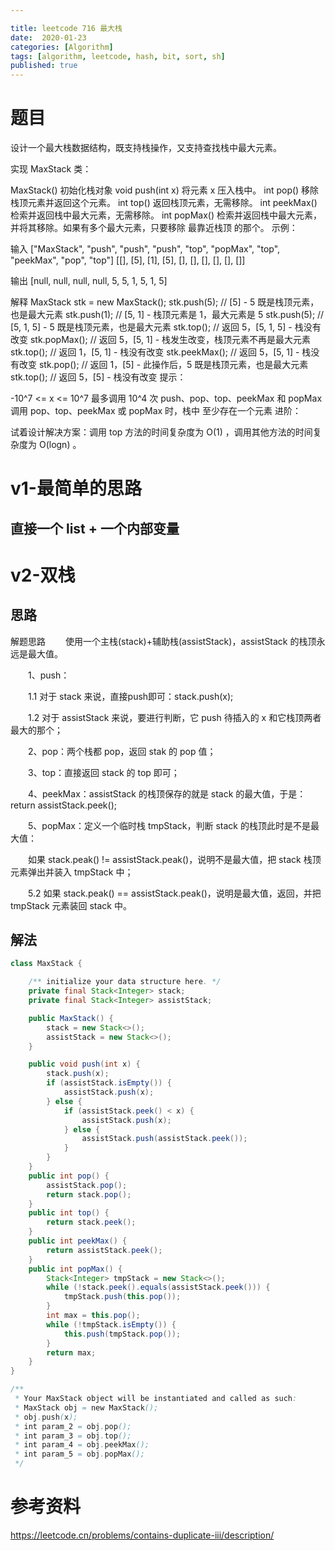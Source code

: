 ```yaml
---

title: leetcode 716 最大栈
date:  2020-01-23 
categories: [Algorithm]
tags: [algorithm, leetcode, hash, bit, sort, sh]
published: true
---
```


# 题目


设计一个最大栈数据结构，既支持栈操作，又支持查找栈中最大元素。

实现 MaxStack 类：

MaxStack() 初始化栈对象
void push(int x) 将元素 x 压入栈中。
int pop() 移除栈顶元素并返回这个元素。
int top() 返回栈顶元素，无需移除。
int peekMax() 检索并返回栈中最大元素，无需移除。
int popMax() 检索并返回栈中最大元素，并将其移除。如果有多个最大元素，只要移除 最靠近栈顶 的那个。
示例：

输入
["MaxStack", "push", "push", "push", "top", "popMax", "top", "peekMax", "pop", "top"]
[[], [5], [1], [5], [], [], [], [], [], []]

输出
[null, null, null, null, 5, 5, 1, 5, 1, 5]

解释
MaxStack stk = new MaxStack();
stk.push(5);   // [5] - 5 既是栈顶元素，也是最大元素
stk.push(1);   // [5, 1] - 栈顶元素是 1，最大元素是 5
stk.push(5);   // [5, 1, 5] - 5 既是栈顶元素，也是最大元素
stk.top();     // 返回 5，[5, 1, 5] - 栈没有改变
stk.popMax();  // 返回 5，[5, 1] - 栈发生改变，栈顶元素不再是最大元素
stk.top();     // 返回 1，[5, 1] - 栈没有改变
stk.peekMax(); // 返回 5，[5, 1] - 栈没有改变
stk.pop();     // 返回 1，[5] - 此操作后，5 既是栈顶元素，也是最大元素
stk.top();     // 返回 5，[5] - 栈没有改变
提示：

-10^7 <= x <= 10^7
最多调用 10^4 次 push、pop、top、peekMax 和 popMax
调用 pop、top、peekMax 或 popMax 时，栈中 至少存在一个元素
进阶： 

试着设计解决方案：调用 top 方法的时间复杂度为 O(1) ，调用其他方法的时间复杂度为 O(logn) 。 


# v1-最简单的思路

## 直接一个 list + 一个内部变量


# v2-双栈

## 思路

解题思路
  使用一个主栈(stack)+辅助栈(assistStack)，assistStack 的栈顶永远是最大值。

  1、push：

  1.1 对于 stack 来说，直接push即可：stack.push(x);

  1.2 对于 assistStack 来说，要进行判断，它 push 待插入的 x 和它栈顶两者最大的那个；

  2、pop：两个栈都 pop，返回 stak 的 pop 值；

  3、top：直接返回 stack 的 top 即可；

  4、peekMax：assistStack 的栈顶保存的就是 stack 的最大值，于是：return assistStack.peek();

  5、popMax：定义一个临时栈 tmpStack，判断 stack 的栈顶此时是不是最大值：

  如果 stack.peak() != assistStack.peak()，说明不是最大值，把 stack 栈顶元素弹出并装入 tmpStack 中；

  5.2 如果 stack.peak() == assistStack.peak()，说明是最大值，返回，并把 tmpStack 元素装回 stack 中。

## 解法

```java
class MaxStack {

    /** initialize your data structure here. */
    private final Stack<Integer> stack;
    private final Stack<Integer> assistStack;

    public MaxStack() {
        stack = new Stack<>();
        assistStack = new Stack<>();
    }

    public void push(int x) {
        stack.push(x);
        if (assistStack.isEmpty()) {
            assistStack.push(x);
        } else {
            if (assistStack.peek() < x) {
                assistStack.push(x);
            } else {
                assistStack.push(assistStack.peek());
            }
        }
    }
    public int pop() {
        assistStack.pop();
        return stack.pop();
    }
    public int top() {
        return stack.peek();
    }
    public int peekMax() {
        return assistStack.peek();
    }
    public int popMax() {
        Stack<Integer> tmpStack = new Stack<>();
        while (!stack.peek().equals(assistStack.peek())) {
            tmpStack.push(this.pop());
        }
        int max = this.pop();
        while (!tmpStack.isEmpty()) {
            this.push(tmpStack.pop());
        }
        return max;
    }
}

/**
 * Your MaxStack object will be instantiated and called as such:
 * MaxStack obj = new MaxStack();
 * obj.push(x);
 * int param_2 = obj.pop();
 * int param_3 = obj.top();
 * int param_4 = obj.peekMax();
 * int param_5 = obj.popMax();
 */
```






# 参考资料

https://leetcode.cn/problems/contains-duplicate-iii/description/

